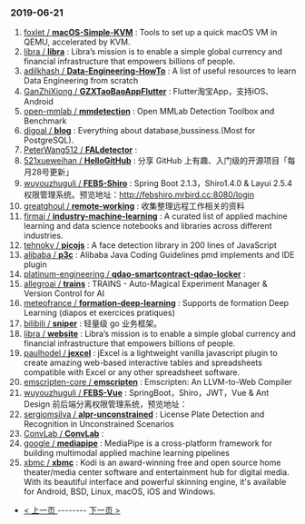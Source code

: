 ### 2019-06-21 
1. [foxlet / **macOS-Simple-KVM**](https://github.com/foxlet/macOS-Simple-KVM) : Tools to set up a quick macOS VM in QEMU, accelerated by KVM.
1. [libra / **libra**](https://github.com/libra/libra) : Libra’s mission is to enable a simple global currency and financial infrastructure that empowers billions of people.
1. [adilkhash / **Data-Engineering-HowTo**](https://github.com/adilkhash/Data-Engineering-HowTo) : A list of useful resources to learn Data Engineering from scratch
1. [GanZhiXiong / **GZXTaoBaoAppFlutter**](https://github.com/GanZhiXiong/GZXTaoBaoAppFlutter) : Flutter淘宝App，支持iOS、Android
1. [open-mmlab / **mmdetection**](https://github.com/open-mmlab/mmdetection) : Open MMLab Detection Toolbox and Benchmark
1. [digoal / **blog**](https://github.com/digoal/blog) : Everything about database,bussiness.(Most for PostgreSQL).
1. [PeterWang512 / **FALdetector**](https://github.com/PeterWang512/FALdetector) : 
1. [521xueweihan / **HelloGitHub**](https://github.com/521xueweihan/HelloGitHub) : 分享 GitHub 上有趣、入门级的开源项目「每月28号更新」
1. [wuyouzhuguli / **FEBS-Shiro**](https://github.com/wuyouzhuguli/FEBS-Shiro) : Spring Boot 2.1.3，Shiro1.4.0 & Layui 2.5.4 权限管理系统。预览地址：http://febshiro.mrbird.cc:8080/login
1. [greatghoul / **remote-working**](https://github.com/greatghoul/remote-working) : 收集整理远程工作相关的资料
1. [firmai / **industry-machine-learning**](https://github.com/firmai/industry-machine-learning) : A curated list of applied machine learning and data science notebooks and libraries across different industries.
1. [tehnokv / **picojs**](https://github.com/tehnokv/picojs) : A face detection library in 200 lines of JavaScript
1. [alibaba / **p3c**](https://github.com/alibaba/p3c) : Alibaba Java Coding Guidelines pmd implements and IDE plugin
1. [platinum-engineering / **qdao-smartcontract-qdao-locker**](https://github.com/platinum-engineering/qdao-smartcontract-qdao-locker) : 
1. [allegroai / **trains**](https://github.com/allegroai/trains) : TRAINS - Auto-Magical Experiment Manager & Version Control for AI
1. [meteofrance / **formation-deep-learning**](https://github.com/meteofrance/formation-deep-learning) : Supports de formation Deep Learning (diapos et exercices pratiques)
1. [bilibili / **sniper**](https://github.com/bilibili/sniper) : 轻量级 go 业务框架。
1. [libra / **website**](https://github.com/libra/website) : Libra’s mission is to enable a simple global currency and financial infrastructure that empowers billions of people.
1. [paulhodel / **jexcel**](https://github.com/paulhodel/jexcel) : jExcel is a lightweight vanilla javascript plugin to create amazing web-based interactive tables and spreadsheets compatible with Excel or any other spreadsheet software.
1. [emscripten-core / **emscripten**](https://github.com/emscripten-core/emscripten) : Emscripten: An LLVM-to-Web Compiler
1. [wuyouzhuguli / **FEBS-Vue**](https://github.com/wuyouzhuguli/FEBS-Vue) : SpringBoot，Shiro，JWT，Vue & Ant Design 前后端分离权限管理系统，预览地址：
1. [sergiomsilva / **alpr-unconstrained**](https://github.com/sergiomsilva/alpr-unconstrained) : License Plate Detection and Recognition in Unconstrained Scenarios
1. [ConvLab / **ConvLab**](https://github.com/ConvLab/ConvLab) : 
1. [google / **mediapipe**](https://github.com/google/mediapipe) : MediaPipe is a cross-platform framework for building multimodal applied machine learning pipelines
1. [xbmc / **xbmc**](https://github.com/xbmc/xbmc) : Kodi is an award-winning free and open source home theater/media center software and entertainment hub for digital media. With its beautiful interface and powerful skinning engine, it's available for Android, BSD, Linux, macOS, iOS and Windows. 

- [ < 上一页 ](https://github.com/able8/github-trending-daily-record/blob/master/2019-06-20.md) -------- [ 下一页 > ](https://github.com/able8/github-trending-daily-record/blob/master/2019-06-22.md)